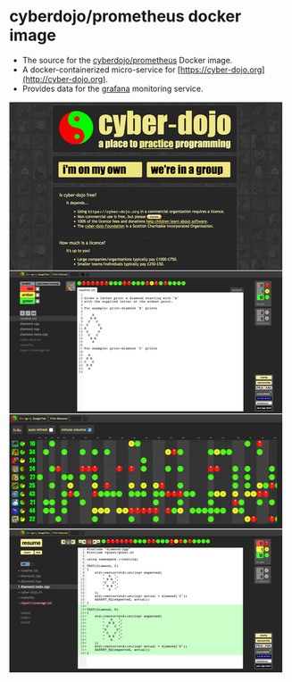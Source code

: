 
# cyberdojo/prometheus docker image

- The source for the [cyberdojo/prometheus](https://hub.docker.com/r/cyberdojo/prometheus/tags) Docker image.
- A docker-containerized micro-service for [https://cyber-dojo.org](http://cyber-dojo.org).
- Provides data for the [grafana](https://github.com/cyber-dojo/grafana) monitoring service.

![cyber-dojo.org home page](https://github.com/cyber-dojo/cyber-dojo/blob/master/shared/home_page_snapshot.png)

